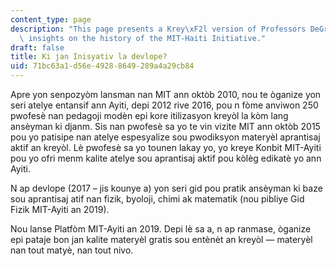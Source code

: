 ```yaml
---
content_type: page
description: "This page presents a Krey\xF2l version of Professors DeGraff and Miller's\
  \ insights on the history of the MIT-Haiti Initiative."
draft: false
title: Ki jan Inisyativ la devlope?
uid: 71bc63a1-d56e-4928-8649-289a4a29cb84
---
```

Apre yon senpozyòm lansman nan MIT ann oktòb 2010, nou te òganize yon seri atelye entansif ann Ayiti, depi 2012 rive 2016, pou n fòme anviwon 250 pwofesè nan pedagoji modèn epi kore itilizasyon kreyòl la kòm lang ansèyman ki djanm. Sis nan pwofesè sa yo te vin vizite MIT ann oktòb 2015 pou yo patisipe nan atelye espesyalize sou pwodiksyon materyèl aprantisaj aktif an kreyòl. Lè pwofesè sa yo tounen lakay yo, yo kreye Konbit MIT-Ayiti pou yo ofri menm kalite atelye sou aprantisaj aktif pou kòlèg edikatè yo ann Ayiti.

N ap devlope (2017 – jis kounye a) yon seri gid pou pratik ansèyman ki baze sou aprantisaj atif nan fizik, byoloji, chimi ak matematik (nou pibliye Gid Fizik MIT-Ayiti an 2019).

Nou lanse Platfòm MIT-Ayiti an 2019. Depi lè sa a, n ap ranmase, òganize epi pataje bon jan kalite materyèl gratis sou entènèt an kreyòl — materyèl nan tout matyè, nan tout nivo.